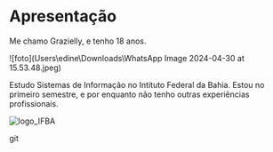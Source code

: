 # Apresentação

Me chamo Grazielly, e tenho 18 anos.

![foto](Users\edine\Downloads\WhatsApp Image 2024-04-30 at 15.53.48.jpeg)

Estudo Sistemas de Informação no Intituto Federal da Bahia. Estou no primeiro semestre, e por enquanto não tenho outras experiências profissionais.

![logo_IFBA](https://doity.com.br/media/doity/eventos/evento-59098-logo_organizador.png)


git 
